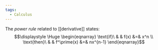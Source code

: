 ```yaml
---
tags:
  - Calculus
---
```

The *power rule* related to [[derivative]] states:
$$\displaystyle \Huge \begin{eqnarray} 
\text{if}\ & & f(x) &=& x^n \\
\text{then}\ & & f^\prime(x) &=& nx^{n-1}
\end{eqnarray}$$
